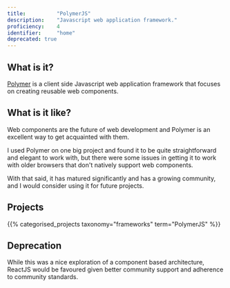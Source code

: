 ```yaml
---
title: 			"PolymerJS"
description: 	"Javascript web application framework."
proficiency:	4
identifier:		"home"
deprecated: true
---
```


## What is it?
[Polymer](https://www.polymer-project.org/) is a client side Javascript web application framework that focuses on creating reusable web components.

## What is it like?
Web components are the future of web development and Polymer is an excellent way to get acquainted with them.

I used Polymer on one big project and found it to be quite straightforward and elegant to work with, but there were some issues in getting it to work with older browsers that don't natively support web components.

With that said, it has matured significantly and has a growing community, and I would consider using it for future projects.

## Projects
{{% categorised_projects taxonomy="frameworks" term="PolymerJS" %}}

## Deprecation
While this was a nice exploration of a component based architecture, ReactJS would be favoured given better community support and adherence to community standards.
